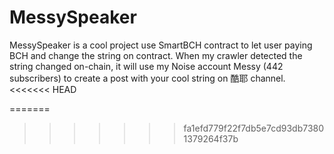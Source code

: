 # MessySpeaker
MessySpeaker is a cool project use SmartBCH contract to let user paying BCH and change the string on contract.
When my crawler detected the string changed on-chain, it will use my Noise account Messy (442 subscribers) to create a post with your cool string on 酷耶 channel. 
<<<<<<< HEAD
    
=======
  
>>>>>>> fa1efd779f22f7db5e7cd93db73801379264f37b
 